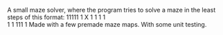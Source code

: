 A small maze solver, where the program tries to solve a maze in the least steps of this format:
11111
1 X 1 
1 1 1  
1   1 
111 1 
Made with a few premade maze maps. With some unit testing.
